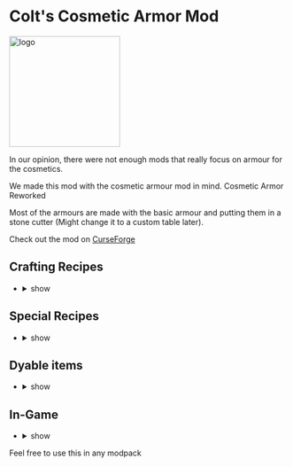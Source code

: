 
# Colt's Cosmetic Armor Mod
<img width="200" alt="logo" src="https://media.forgecdn.net/avatars/366/982/637533230365914929.png">


In our opinion, there were not enough mods that really focus on armour for the cosmetics.
 
We made this mod with the cosmetic armour mod in mind. Cosmetic Armor Reworked
 
Most of the armours are made with the basic armour and putting them in a stone cutter (Might change it to a custom table later).

Check out the mod on [CurseForge](https://www.curseforge.com/minecraft/mc-mods/colts-cosmetic-armor-mod)


##  Crafting Recipes
- <details>
  <summary>show</summary>

  ![basic helmet](https://i.imgur.com/6JCJfMQ.png "basic helmet")
  ![basic chestplate](https://i.imgur.com/nGtU5B1.png "basic chestplate")

  ![basic leggings](https://i.imgur.com/5n6c4iL.png "basic leggings")
  ![basic boots](https://i.imgur.com/sgFRzkl.png "basic boots")

  For the tulip hat, you can use any tulip    
  ![Tulips](https://imgur.com/d27TYox.png "tulips")    
  For the flower crown you can use any small flower      
  ![flower crown](https://i.imgur.com/VHyVv64.png "flower crown")    
</details>

## Special Recipes
- <details>
  <summary>show</summary>
  Furnace item

  Smelt hardhat to get Majima hardhat  
  ![Majima hardhat](https://i.imgur.com/1mQTIws.png "Majima hardhat")
</details>    

## Dyable items
- <details>
  <summary>show</summary>

  - All Basic Armors
  - All Tophats
  - Witch Hat
  - Flower Crown
  - Centurion Helmet
</details>

## In-Game
- <details>
  <summary>show</summary>

  ![1](https://i.imgur.com/VM90SJD.png "1")
  ![2](https://i.imgur.com/XY0XIzp.png "2")
  ![3](https://imgur.com/cNnd2sB.png "3")
  ![4](https://i.imgur.com/p3OXEkq.png "4")
  ![5](https://i.imgur.com/gvLn4eG.png "5")
</details>
 
 
 
Feel free to use this in any modpack
